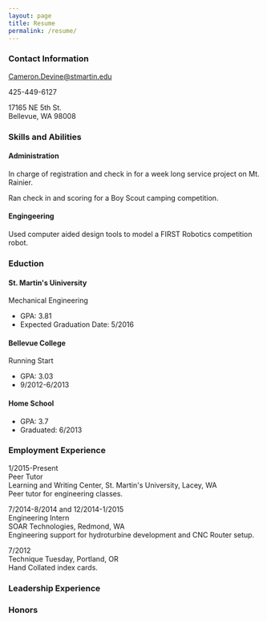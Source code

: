 ```yaml
---
layout: page
title: Resume
permalink: /resume/
---
```


### Contact Information

[Cameron.Devine@stmartin.edu](Cameron.Devine@stmartin.edu)

425-449-6127

17165 NE 5th St.  
Bellevue, WA 98008

### Skills and Abilities

#### Administration

In charge of registration and check in for a week long service project on Mt. Rainier.

Ran check in and scoring for a Boy Scout camping competition.

#### Engingeering

Used computer aided design tools to model a FIRST Robotics competition robot.

### Eduction

#### St. Martin's Uiniversity
Mechanical Engineering

+ GPA: 3.81  
+ Expected Graduation Date: 5/2016

#### Bellevue College
Running Start

+ GPA: 3.03  
+ 9/2012-6/2013

#### Home School

+ GPA: 3.7  
+ Graduated: 6/2013

### Employment Experience

1/2015-Present  
Peer Tutor  
Learning and Writing Center, St. Martin's University, Lacey, WA  
Peer tutor for engineering classes.  

7/2014-8/2014 and 12/2014-1/2015  
Engineering Intern  
SOAR Technologies, Redmond, WA  
Engineering support for hydroturbine development and CNC Router setup.

7/2012  
Technique Tuesday, Portland, OR  
Hand Collated index cards.  

### Leadership Experience

### Honors

